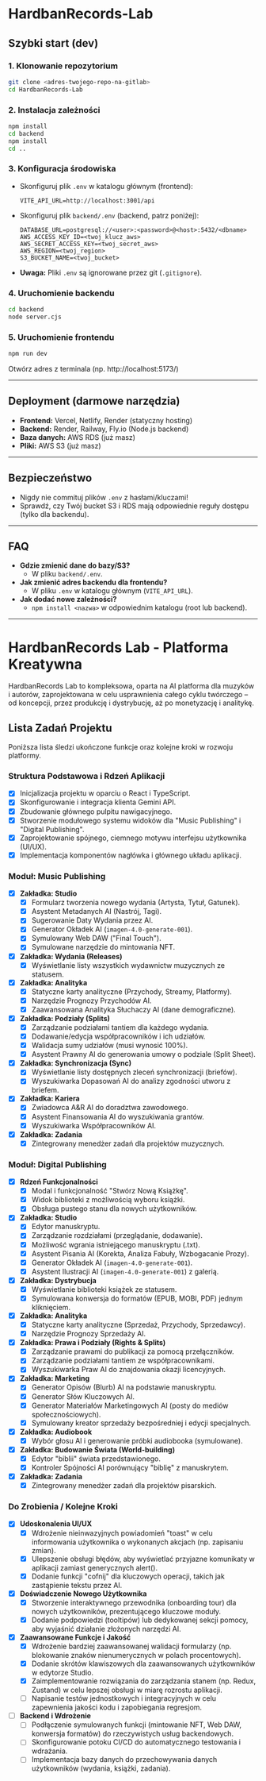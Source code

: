 # HardbanRecords-Lab

## Szybki start (dev)

### 1. Klonowanie repozytorium
```sh
git clone <adres-twojego-repo-na-gitlab>
cd HardbanRecords-Lab
```

### 2. Instalacja zależności
```sh
npm install
cd backend
npm install
cd ..
```

### 3. Konfiguracja środowiska
- Skonfiguruj plik `.env` w katalogu głównym (frontend):
  ```env
  VITE_API_URL=http://localhost:3001/api
  ```
- Skonfiguruj plik `backend/.env` (backend, patrz poniżej):
  ```env
  DATABASE_URL=postgresql://<user>:<password>@<host>:5432/<dbname>
  AWS_ACCESS_KEY_ID=<twoj_klucz_aws>
  AWS_SECRET_ACCESS_KEY=<twoj_secret_aws>
  AWS_REGION=<twoj_region>
  S3_BUCKET_NAME=<twoj_bucket>
  ```
- **Uwaga:** Pliki `.env` są ignorowane przez git (`.gitignore`).

### 4. Uruchomienie backendu
```sh
cd backend
node server.cjs
```

### 5. Uruchomienie frontendu
```sh
npm run dev
```
Otwórz adres z terminala (np. http://localhost:5173/)

---

## Deployment (darmowe narzędzia)
- **Frontend:** Vercel, Netlify, Render (statyczny hosting)
- **Backend:** Render, Railway, Fly.io (Node.js backend)
- **Baza danych:** AWS RDS (już masz)
- **Pliki:** AWS S3 (już masz)

---

## Bezpieczeństwo
- Nigdy nie commituj plików `.env` z hasłami/kluczami!
- Sprawdź, czy Twój bucket S3 i RDS mają odpowiednie reguły dostępu (tylko dla backendu).

---

## FAQ
- **Gdzie zmienić dane do bazy/S3?**
  - W pliku `backend/.env`.
- **Jak zmienić adres backendu dla frontendu?**
  - W pliku `.env` w katalogu głównym (`VITE_API_URL`).
- **Jak dodać nowe zależności?**
  - `npm install <nazwa>` w odpowiednim katalogu (root lub backend).

---

# HardbanRecords Lab - Platforma Kreatywna

HardbanRecords Lab to kompleksowa, oparta na AI platforma dla muzyków i autorów, zaprojektowana w celu usprawnienia całego cyklu twórczego – od koncepcji, przez produkcję i dystrybucję, aż po monetyzację i analitykę.

## Lista Zadań Projektu

Poniższa lista śledzi ukończone funkcje oraz kolejne kroki w rozwoju platformy.

### Struktura Podstawowa i Rdzeń Aplikacji
- [x] Inicjalizacja projektu w oparciu o React i TypeScript.
- [x] Skonfigurowanie i integracja klienta Gemini API.
- [x] Zbudowanie głównego pulpitu nawigacyjnego.
- [x] Stworzenie modułowego systemu widoków dla "Music Publishing" i "Digital Publishing".
- [x] Zaprojektowanie spójnego, ciemnego motywu interfejsu użytkownika (UI/UX).
- [x] Implementacja komponentów nagłówka i głównego układu aplikacji.

### Moduł: Music Publishing
- [x] **Zakładka: Studio**
  - [x] Formularz tworzenia nowego wydania (Artysta, Tytuł, Gatunek).
  - [x] Asystent Metadanych AI (Nastrój, Tagi).
  - [x] Sugerowanie Daty Wydania przez AI.
  - [x] Generator Okładek AI (`imagen-4.0-generate-001`).
  - [x] Symulowany Web DAW ("Final Touch").
  - [x] Symulowane narzędzie do mintowania NFT.
- [x] **Zakładka: Wydania (Releases)**
  - [x] Wyświetlanie listy wszystkich wydawnictw muzycznych ze statusem.
- [x] **Zakładka: Analityka**
  - [x] Statyczne karty analityczne (Przychody, Streamy, Platformy).
  - [x] Narzędzie Prognozy Przychodów AI.
  - [x] Zaawansowana Analityka Słuchaczy AI (dane demograficzne).
- [x] **Zakładka: Podziały (Splits)**
  - [x] Zarządzanie podziałami tantiem dla każdego wydania.
  - [x] Dodawanie/edycja współpracowników i ich udziałów.
  - [x] Walidacja sumy udziałów (musi wynosić 100%).
  - [x] Asystent Prawny AI do generowania umowy o podziale (Split Sheet).
- [x] **Zakładka: Synchronizacja (Sync)**
  - [x] Wyświetlanie listy dostępnych zleceń synchronizacji (briefów).
  - [x] Wyszukiwarka Dopasowań AI do analizy zgodności utworu z briefem.
- [x] **Zakładka: Kariera**
  - [x] Zwiadowca A&R AI do doradztwa zawodowego.
  - [x] Asystent Finansowania AI do wyszukiwania grantów.
  - [x] Wyszukiwarka Współpracowników AI.
- [x] **Zakładka: Zadania**
  - [x] Zintegrowany menedżer zadań dla projektów muzycznych.

### Moduł: Digital Publishing
- [x] **Rdzeń Funkcjonalności**
  - [x] Modal i funkcjonalność "Stwórz Nową Książkę".
  - [x] Widok biblioteki z możliwością wyboru książki.
  - [x] Obsługa pustego stanu dla nowych użytkowników.
- [x] **Zakładka: Studio**
  - [x] Edytor manuskryptu.
  - [x] Zarządzanie rozdziałami (przeglądanie, dodawanie).
  - [x] Możliwość wgrania istniejącego manuskryptu (.txt).
  - [x] Asystent Pisania AI (Korekta, Analiza Fabuły, Wzbogacanie Prozy).
  - [x] Generator Okładek AI (`imagen-4.0-generate-001`).
  - [x] Asystent Ilustracji AI (`imagen-4.0-generate-001`) z galerią.
- [x] **Zakładka: Dystrybucja**
  - [x] Wyświetlanie biblioteki książek ze statusem.
  - [x] Symulowana konwersja do formatów (EPUB, MOBI, PDF) jednym kliknięciem.
- [x] **Zakładka: Analityka**
  - [x] Statyczne karty analityczne (Sprzedaż, Przychody, Sprzedawcy).
  - [x] Narzędzie Prognozy Sprzedaży AI.
- [x] **Zakładka: Prawa i Podziały (Rights & Splits)**
  - [x] Zarządzanie prawami do publikacji za pomocą przełączników.
  - [x] Zarządzanie podziałami tantiem ze współpracownikami.
  - [x] Wyszukiwarka Praw AI do znajdowania okazji licencyjnych.
- [x] **Zakładka: Marketing**
  - [x] Generator Opisów (Blurb) AI na podstawie manuskryptu.
  - [x] Generator Słów Kluczowych AI.
  - [x] Generator Materiałów Marketingowych AI (posty do mediów społecznościowych).
  - [x] Symulowany kreator sprzedaży bezpośredniej i edycji specjalnych.
- [x] **Zakładka: Audiobook**
  - [x] Wybór głosu AI i generowanie próbki audiobooka (symulowane).
- [x] **Zakładka: Budowanie Świata (World-building)**
  - [x] Edytor "biblii" świata przedstawionego.
  - [x] Kontroler Spójności AI porównujący "biblię" z manuskrytem.
- [x] **Zakładka: Zadania**
  - [x] Zintegrowany menedżer zadań dla projektów pisarskich.

### Do Zrobienia / Kolejne Kroki
- [x] **Udoskonalenia UI/UX**
  - [x] Wdrożenie nieinwazyjnych powiadomień "toast" w celu informowania użytkownika o wykonanych akcjach (np. zapisaniu zmian).
  - [x] Ulepszenie obsługi błędów, aby wyświetlać przyjazne komunikaty w aplikacji zamiast generycznych alert().
  - [x] Dodanie funkcji "cofnij" dla kluczowych operacji, takich jak zastąpienie tekstu przez AI.
- [x] **Doświadczenie Nowego Użytkownika**
  - [x] Stworzenie interaktywnego przewodnika (onboarding tour) dla nowych użytkowników, prezentującego kluczowe moduły.
  - [x] Dodanie podpowiedzi (tooltipów) lub dedykowanej sekcji pomocy, aby wyjaśnić działanie złożonych narzędzi AI.
- [x] **Zaawansowane Funkcje i Jakość**
  - [x] Wdrożenie bardziej zaawansowanej walidacji formularzy (np. blokowanie znaków nienumerycznych w polach procentowych).
  - [x] Dodanie skrótów klawiszowych dla zaawansowanych użytkowników w edytorze Studio.
  - [x] Zaimplementowanie rozwiązania do zarządzania stanem (np. Redux, Zustand) w celu lepszej obsługi w miarę rozrostu aplikacji.
  - [ ] Napisanie testów jednostkowych i integracyjnych w celu zapewnienia jakości kodu i zapobiegania regresjom.
- [ ] **Backend i Wdrożenie**
  - [ ] Podłączenie symulowanych funkcji (mintowanie NFT, Web DAW, konwersja formatów) do rzeczywistych usług backendowych.
  - [ ] Skonfigurowanie potoku CI/CD do automatycznego testowania i wdrażania.
  - [ ] Implementacja bazy danych do przechowywania danych użytkowników (wydania, książki, zadania).